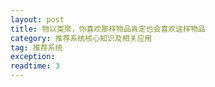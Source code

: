```yaml
---
layout: post
title: 物以类聚，你喜欢那样物品肯定也会喜欢这样物品
category: 推荐系统核心知识及相关应用
tag: 推荐系统
exception: 
readtime: 3
---
```

